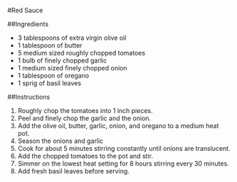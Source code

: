 #Red Sauce

##Ingredients
* 3 tablespoons of extra virgin olive oil
* 1 tablespoon of butter
* 5 medium sized roughly chopped tomatoes
* 1 bulb of finely chopped garlic
* 1 medium sized finely chopped onion
* 1 tablespoon of oregano
* 1 sprig of basil leaves

##Instructions
1. Roughly chop the tomatoes into 1 inch pieces.
2. Peel and finely chop the garlic and the onion.
3. Add the olive oil, butter, garlic, onion, and oregano to a medium heat pot.
4. Season the onions and garlic
5. Cook for about 5 minutes stirring constantly until onions are translucent.
6. Add the chopped tomatoes to the pot and stir.
7. Simmer on the lowest heat setting for 8 hours stirring every 30 minutes.
8. Add fresh basil leaves before serving.
